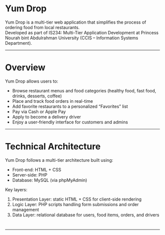 # Yum Drop

Yum Drop is a multi-tier web application that simplifies the process of ordering food from local restaurants.  
Developed as part of IS234: Multi-Tier Application Development at Princess Nourah bint Abdulrahman University (CCIS – Information Systems Department).

---

# Overview

Yum Drop allows users to:
- Browse restaurant menus and food categories (healthy food, fast food, drinks, desserts, coffee)
- Place and track food orders in real-time
- Add favorite restaurants to a personalized “Favorites” list
- Pay via Cash or Apple Pay
- Apply to become a delivery driver
- Enjoy a user-friendly interface for customers and admins
---

# Technical Architecture

Yum Drop follows a multi-tier architecture built using:
- Front-end: HTML  + CSS 
- Server-side: PHP  
- Database: MySQL (via phpMyAdmin)

Key layers:
1. Presentation Layer: static HTML + CSS for client-side rendering  
2. Logic Layer: PHP scripts handling form submissions and order management  
3. Data Layer: relational database for users, food items, orders, and drivers



#
---
